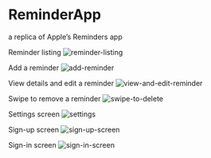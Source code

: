 # ReminderApp
a replica of Apple’s Reminders app

Reminder listing
![reminder-listing](https://github.com/huykgit98/ReminderApp/assets/38513782/5a276020-405b-44b7-8373-ac3707d8f500)

Add a reminder
![add-reminder](https://github.com/huykgit98/ReminderApp/assets/38513782/28fe71b6-5c36-47b9-a341-84cab46794de)

View details and edit a reminder
![view-and-edit-reminder](https://github.com/huykgit98/ReminderApp/assets/38513782/ece124e5-abaf-445e-83fe-93c93a7d365d)

Swipe to remove a reminder
![swipe-to-delete](https://github.com/huykgit98/ReminderApp/assets/38513782/9b70b448-7f96-4146-9894-85636d177ec1)

Settings screen
![settings](https://github.com/huykgit98/ReminderApp/assets/38513782/71e7abbf-7544-4b2e-9ea3-eee5f5f0e993)

Sign-up screen
![sign-up-screen](https://github.com/huykgit98/ReminderApp/assets/38513782/7379cc7c-14fb-4f0a-9bf0-e853dbd09fbc)

Sign-in screen
![sign-in-screen](https://github.com/huykgit98/ReminderApp/assets/38513782/c74dec34-1cad-407a-b615-505622e819c1)
